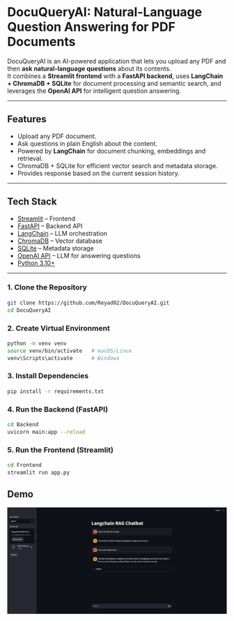 # DocuQueryAI: Natural-Language Question Answering for PDF Documents

DocuQueryAI is an AI-powered application that lets you upload any PDF and then **ask natural-language questions** about its contents.  
It combines a **Streamlit frontend** with a **FastAPI backend**, uses **LangChain + ChromaDB + SQLite** for document processing and semantic search, and leverages the **OpenAI API** for intelligent question answering.

---

##  Features
-  Upload any PDF document.
-  Ask questions in plain English about the content.
-  Powered by **LangChain** for document chunking, embeddings and retrieval.
-  ChromaDB + SQLite for efficient vector search and metadata storage.
-  Provides response based on the current session history.


---

##  Tech Stack
- [Streamlit](https://streamlit.io/) – Frontend
- [FastAPI](https://fastapi.tiangolo.com/) – Backend API
- [LangChain](https://www.langchain.com/) – LLM orchestration
- [ChromaDB](https://www.trychroma.com/) – Vector database
- [SQLite](https://www.sqlite.org/) – Metadata storage
- [OpenAI API](https://platform.openai.com/) – LLM for answering questions
- [Python 3.10+](https://www.python.org/)

---

### 1. Clone the Repository
```bash
git clone https://github.com/Reyad02/DocuQueryAI.git
cd DocuQueryAI
```

### 2. Create Virtual Environment
```bash
python -m venv venv
source venv/bin/activate   # macOS/Linux
venv\Scripts\activate      # Windows
```

### 3. Install Dependencies
```bash
pip install -r requirements.txt
```

### 4. Run the Backend (FastAPI)
```bash
cd Backend
uvicorn main:app --reload
```

### 5. Run the Frontend (Streamlit)
```bash
cd Frontend
streamlit run app.py
```
## Demo
![image_alt](https://github.com/Reyad02/Ask-My-PDF/blob/3b2a1a0fc19e8c0567949d0ce636260cbb642aed/Demo.jpg)

